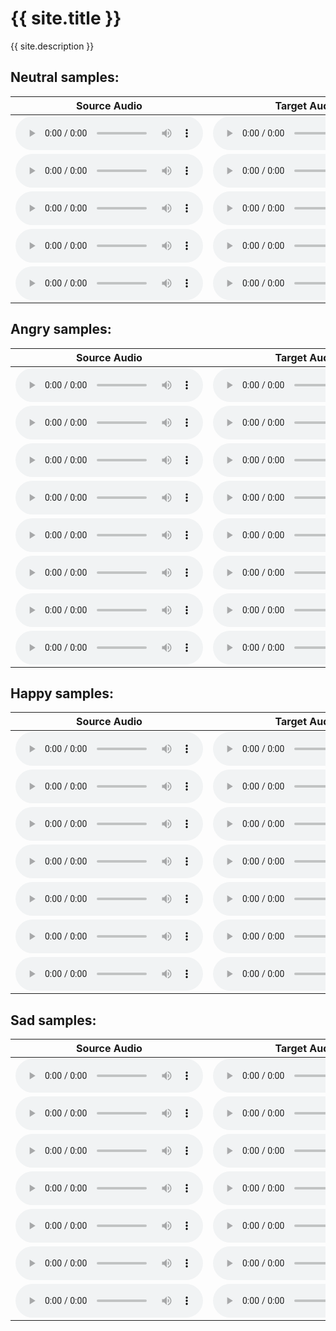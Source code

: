 <link rel="stylesheet" href="assets/css/style/style.scss">
<h1>{{ site.title }}</h1>

{{ site.description }}

<h2>Neutral samples:</h2>
   <table class="tg"><thead>
  <tr>
    <th class="tg-73oq">Source Audio</th>
    <th class="tg-73oq">Target Audio</th>
    <th class="tg-73oq">Synthesized Audio</th>
  </tr></thead>
<tbody>
  <tr>
    <td class="tg-73oq">
    <audio src="source_samples/260_123440_000024_000001.wav" type="audio/wav" controls></audio>
    </td>
    <td class="tg-73oq">
    <audio src="target_samples/neutral/03-01-01-01-02-01-15.wav" type="audio/wav" controls></audio>
    </td>
    <td class="tg-73oq">
    <audio src="ours/neutral/260_123440_000024_000001_to_03-01-01-01-02-01-15.wav" type="audio/wav" controls></audio>
    </td>
  </tr>
  <tr>
    <td class="tg-73oq">
    <audio src="source_samples/1089_134686_000010_000000.wav" type="audio/wav" controls></audio>
    </td>
    <td class="tg-73oq">
    <audio src="target_samples/neutral/03-01-01-01-02-01-05.wav" type="audio/wav" controls></audio>
    </td>
    <td class="tg-73oq">
    <audio src="ours/neutral/1089_134686_000010_000000_to_03-01-01-01-02-01-05.wav" type="audio/wav" controls></audio>
    </td>
  </tr><tr>
    <td class="tg-73oq">
    <audio src="source_samples/4992_23283_000034_000000.wav" type="audio/wav" controls></audio>
    </td>
    <td class="tg-73oq">
    <audio src="target_samples/neutral/donald_duck_audio.mp3" type="audio/wav" controls></audio>
    </td>
    <td class="tg-73oq">
    <audio src="ours/neutral/4992_23283_000034_000000_to_donald_duck_audio.wav" type="audio/wav" controls></audio>
    </td>
  </tr>
  <tr>
    <td class="tg-73oq">
    <audio src="source_samples/7176_92135_000006_000000.wav" type="audio/wav" controls></audio>
    </td>
    <td class="tg-73oq">
    <audio src="target_samples/neutral/morty_audio.wav" type="audio/wav" controls></audio>
    </td>
    <td class="tg-73oq">
    <audio src="ours/neutral/7176_92135_000006_000000_to_morty_audio.wav" type="audio/wav" controls></audio>
    </td>
  </tr>
  <tr>
    <td class="tg-73oq">
    <audio src="source_samples/7729_102255_000012_000006.wav" type="audio/wav" controls></audio>
    </td>
    <td class="tg-73oq">
    <audio src="target_samples/neutral/snape_audio.wav" type="audio/wav" controls></audio>
    </td>
    <td class="tg-73oq">
    <audio src="ours/neutral/7729_102255_000012_000006_to_snape_audio.wav" type="audio/wav" controls></audio>
    </td>
  </tr>
</tbody></table>


<h2>Angry samples:</h2>
    
<table class="tg"><thead>
  <tr>
    <th class="tg-73oq">Source Audio</th>
    <th class="tg-73oq">Target Audio</th>
    <th class="tg-73oq">Synthesized Audio</th>
  </tr></thead>
<tbody>
  <tr>
    <td class="tg-73oq">
    <audio src="source_samples/237_134500_000035_000006.wav" type="audio/wav" controls></audio>
    </td>
    <td class="tg-73oq">
    <audio src="target_samples/angry/03-01-05-01-02-01-18.wav" type="audio/wav" controls></audio>
    </td>
    <td class="tg-73oq">
    <audio src="ours/angry/237_134500_000035_000006_to_03-01-05-01-02-01-18.wav" type="audio/wav" controls></audio>
    </td>
  </tr>
  <tr>
    <td class="tg-73oq">
    <audio src="source_samples/1089_134686_000028_000008.wav" type="audio/wav" controls></audio>
    </td>
    <td class="tg-73oq">
    <audio src="target_samples/angry/03-01-05-02-01-01-08.wav" type="audio/wav" controls></audio>
    </td>
    <td class="tg-73oq">
    <audio src="ours/angry/1089_134686_000028_000008_to_03-01-05-02-01-01-08.wav" type="audio/wav" controls></audio>
    </td>
  </tr><tr>
    <td class="tg-73oq">
    <audio src="source_samples/5142_33396_000042_000001.wav" type="audio/wav" controls></audio>
    </td>
    <td class="tg-73oq">
    <audio src="target_samples/angry/03-01-05-01-02-02-16.wav" type="audio/wav" controls></audio>
    </td>
    <td class="tg-73oq">
    <audio src="ours/angry/5142_33396_000042_000001_to_03-01-05-01-02-02-16.wav" type="audio/wav" controls></audio>
    </td>
  </tr>
  <tr>
    <td class="tg-73oq">
    <audio src="source_samples/5142_33396_000052_000000.wav" type="audio/wav" controls></audio>
    </td>
    <td class="tg-73oq">
    <audio src="target_samples/angry/03-01-05-01-02-01-13.wav" type="audio/wav" controls></audio>
    </td>
    <td class="tg-73oq">
    <audio src="ours/angry/5142_33396_000052_000000_to_03-01-05-01-02-01-13.wav" type="audio/wav" controls></audio>
    </td>
  </tr><tr>
    <td class="tg-73oq">
    <audio src="source_samples/1320_122617_000059_000000.wav" type="audio/wav" controls></audio>
    </td>
    <td class="tg-73oq">
    <audio src="target_samples/angry/0002_000383.wav" type="audio/wav" controls></audio>
    </td>
    <td class="tg-73oq">
    <audio src="ours/angry/1320_122617_000059_000000_to_0002_00383.wav" type="audio/wav" controls></audio>
    </td>
  </tr>
  <tr>
    <td class="tg-73oq">
    <audio src="source_samples/1320_122617_000059_000000.wav" type="audio/wav" controls></audio>
    </td>
    <td class="tg-73oq">
    <audio src="target_samples/angry/0005_000400.wav" type="audio/wav" controls></audio>
    </td>
    <td class="tg-73oq">
    <audio src="ours/angry/1320_122617_000059_000000_to_0005_00400.wav" type="audio/wav" controls></audio>
    </td>
  </tr><tr>
    <td class="tg-73oq">
    <audio src="source_samples/3575_170457_000024_000004.wav" type="audio/wav" controls></audio>
    </td>
    <td class="tg-73oq">
    <audio src="target_samples/angry/03a07Wc.wav" type="audio/wav" controls></audio>
    </td>
    <td class="tg-73oq">
    <audio src="ours/angry/3575_170457_000024_000004_to_03a07Wc.wav" type="audio/wav" controls></audio>
    </td>
  </tr>
  <tr>
    <td class="tg-73oq">
    <audio src="source_samples/3575_170457_000024_000004.wav" type="audio/wav" controls></audio>
    </td>
    <td class="tg-73oq">
    <audio src="target_samples/angry/14a02Wa.wav" type="audio/wav" controls></audio>
    </td>
    <td class="tg-73oq">
    <audio src="ours/angry/3575_170457_000024_000004_to_14a02Wa.wav" type="audio/wav" controls></audio>
    </td>
  </tr>
</tbody></table>

<h2>Happy samples:</h2>
<table class="tg"><thead>
  <tr>
    <th class="tg-73oq">Source Audio</th>
    <th class="tg-73oq">Target Audio</th>
    <th class="tg-73oq">Synthesized Audio</th>
  </tr></thead>
<tbody>
  <tr>
    <td class="tg-73oq">
    <audio src="source_samples/260_123288_000032_000002.wav" type="audio/wav" controls></audio>
    </td>
    <td class="tg-73oq">
    <audio src="target_samples/happy/03-01-03-02-02-01-12.wav" type="audio/wav" controls></audio>
    </td>
    <td class="tg-73oq">
    <audio src="ours/happy/260_123288_000032_000002_to_03-01-03-02-02-01-12.wav" type="audio/wav" controls></audio>
    </td>
  </tr>
  <tr>
    <td class="tg-73oq">
    <audio src="source_samples/237_126133_000015_000002.wav" type="audio/wav" controls></audio>
    </td>
    <td class="tg-73oq">
    <audio src="target_samples/happy/03-01-03-02-01-01-07.wav" type="audio/wav" controls></audio>
    </td>
    <td class="tg-73oq">
    <audio src="ours/happy/237_126133_000015_000002_to_03-01-03-02-01-01-07.wav" type="audio/wav" controls></audio>
    </td>
  </tr><tr>
    <td class="tg-73oq">
    <audio src="source_samples/1995_1826_000035_000000.wav" type="audio/wav" controls></audio>
    </td>
    <td class="tg-73oq">
    <audio src="target_samples/happy/03-01-03-02-02-02-21.wav" type="audio/wav" controls></audio>
    </td>
    <td class="tg-73oq">
    <audio src="ours/happy/1995_1826_000035_000000_to_03-01-03-02-02-02-21.wav" type="audio/wav" controls></audio>
    </td>
  </tr><tr>
    <td class="tg-73oq">
    <audio src="source_samples/2830_3979_000018_000001.wav" type="audio/wav" controls></audio>
    </td>
    <td class="tg-73oq">
    <audio src="target_samples/happy/0002_000741.wav" type="audio/wav" controls></audio>
    </td>
    <td class="tg-73oq">
    <audio src="ours/happy/2830_3979_000018_000001_to_0002_000741.wav" type="audio/wav" controls></audio>
    </td>
  </tr><tr>
    <td class="tg-73oq">
    <audio src="source_samples/2830_3979_000018_000001.wav" type="audio/wav" controls></audio>
    </td>
    <td class="tg-73oq">
    <audio src="target_samples/happy/0010_000740.wav" type="audio/wav" controls></audio>
    </td>
    <td class="tg-73oq">
    <audio src="ours/happy/2830_3979_000018_000001_to_0010_000740.wav" type="audio/wav" controls></audio>
    </td>
  </tr><tr>
    <td class="tg-73oq">
    <audio src="source_samples/7176_88083_000015_000004.wav" type="audio/wav" controls></audio>
    </td>
    <td class="tg-73oq">
    <audio src="target_samples/happy/03a07Fa.wav" type="audio/wav" controls></audio>
    </td>
    <td class="tg-73oq">
    <audio src="ours/happy/7176_88083_000015_000004_to_03a07Fa.wav" type="audio/wav" controls></audio>
    </td>
  </tr><tr>
    <td class="tg-73oq">
    <audio src="source_samples/7176_88083_000015_000004.wav" type="audio/wav" controls></audio>
    </td>
    <td class="tg-73oq">
    <audio src="target_samples/happy/08a05Fe.wav" type="audio/wav" controls></audio>
    </td>
    <td class="tg-73oq">
    <audio src="ours/happy/7176_88083_000015_000004_to_08a05Fe.wav" type="audio/wav" controls></audio>
    </td>
  </tr>
</tbody></table>


<h2>Sad samples:</h2>
    
   <table class="tg"><thead>
  <tr>
    <th class="tg-73oq">Source Audio</th>
    <th class="tg-73oq">Target Audio</th>
    <th class="tg-73oq">Synthesized Audio</th>
  </tr></thead>
<tbody>
  <tr>
    <td class="tg-73oq">
    <audio src="source_samples/237_134500_000035_000006.wav" type="audio/wav" controls></audio>
    </td>
    <td class="tg-73oq">
    <audio src="target_samples/sad/03-01-04-02-01-02-22.wav" type="audio/wav" controls></audio>
    </td>
    <td class="tg-73oq">
    <audio src="ours/sad/237_134500_000035_000006_to_03-01-04-02-01-02-22.wav" type="audio/wav" controls></audio>
    </td>
  </tr>
  <tr>
    <td class="tg-73oq">
    <audio src="source_samples/1580_141084_000089_000000.wav" type="audio/wav" controls></audio>
    </td>
    <td class="tg-73oq">
    <audio src="target_samples/sad/03-01-04-02-02-02-08.wav" type="audio/wav" controls></audio>
    </td>
    <td class="tg-73oq">
    <audio src="ours/sad/1580_141084_000089_000000_to_03-01-04-02-02-02-08.wav" type="audio/wav" controls></audio>
    </td>
  </tr><tr>
    <td class="tg-73oq">
    <audio src="source_samples/7176_88083_000015_000004.wav" type="audio/wav" controls></audio>
    </td>
    <td class="tg-73oq">
    <audio src="target_samples/sad/03-01-04-01-02-02-23.wav" type="audio/wav" controls></audio>
    </td>
    <td class="tg-73oq">
    <audio src="ours/sad/7176_88083_000015_000004_to_03-01-04-01-02-02-23.wav" type="audio/wav" controls></audio>
    </td>
  </tr><tr>
    <td class="tg-73oq">
    <audio src="source_samples/260_123288_000032_000002.wav" type="audio/wav" controls></audio>
    </td>
    <td class="tg-73oq">
    <audio src="target_samples/sad/0003_001085.wav" type="audio/wav" controls></audio>
    </td>
    <td class="tg-73oq">
    <audio src="ours/sad/260_123288_000032_000002_to_0003_001085.wav" type="audio/wav" controls></audio>
    </td>
  </tr><tr>
    <td class="tg-73oq">
    <audio src="source_samples/260_123288_000032_000002.wav" type="audio/wav" controls></audio>
    </td>
    <td class="tg-73oq">
    <audio src="target_samples/sad/0010_001093.wav" type="audio/wav" controls></audio>
    </td>
    <td class="tg-73oq">
    <audio src="ours/sad/260_123288_000032_000002_to_0010_001093.wav" type="audio/wav" controls></audio>
    </td>
  </tr><tr>
    <td class="tg-73oq">
    <audio src="source_samples/6829_68769_000090_000002.wav" type="audio/wav" controls></audio>
    </td>
    <td class="tg-73oq">
    <audio src="target_samples/sad/03b01Td.wav" type="audio/wav" controls></audio>
    </td>
    <td class="tg-73oq">
    <audio src="ours/sad/6829_68769_000090_000002_to_03b01Td.wav" type="audio/wav" controls></audio>
    </td>
  </tr><tr>
    <td class="tg-73oq">
    <audio src="source_samples/6829_68769_000090_000002.wav" type="audio/wav" controls></audio>
    </td>
    <td class="tg-73oq">
    <audio src="target_samples/sad/09b03Ta.wav" type="audio/wav" controls></audio>
    </td>
    <td class="tg-73oq">
    <audio src="ours/sad/6829_68769_000090_000002_to_09b03Ta.wav" type="audio/wav" controls></audio>
    </td>
  </tr>
</tbody></table>



